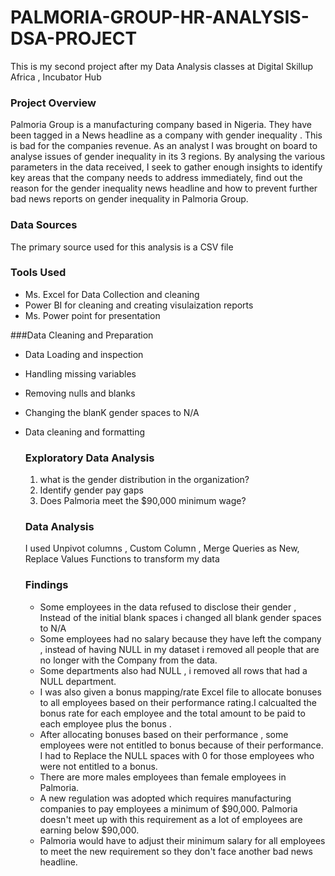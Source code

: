 # PALMORIA-GROUP-HR-ANALYSIS-DSA-PROJECT
This is my second project after my Data Analysis classes at Digital Skillup Africa , Incubator Hub

### Project Overview 
Palmoria Group is a manufacturing company based in Nigeria. They have been tagged in a News headline as a company with gender  inequality . This is bad for the companies revenue. As an analyst I was brought on board  to analyse issues of gender inequality in its 3 regions.
By analysing the various parameters in the data received, I seek to gather enough insights to identify key areas that the company needs to address immediately, find out the reason for the gender inequality news headline and how to prevent further bad news reports on gender inequality in Palmoria Group.  

### Data Sources 
The primary source used for this analysis is a CSV file 

### Tools Used
- Ms. Excel for Data Collection and cleaning 
- Power BI for cleaning and creating visulaization reports
- Ms. Power point for presentation

###Data Cleaning and Preparation  
- Data Loading and inspection
- Handling missing variables
- Removing nulls and blanks
- Changing the blanK gender spaces to N/A
- Data cleaning and formatting

  ### Exploratory Data Analysis
  1. what is the gender distribution in the organization?
  2. Identify gender pay gaps
  3. Does Palmoria meet the $90,000 minimum wage?

  ### Data Analysis
  I used Unpivot columns , Custom Column , Merge Queries as New, Replace Values Functions to transform my data

  ### Findings
  - Some employees in the data refused to disclose their gender , Instead of the initial blank spaces i changed all blank gender spaces to N/A
  - Some employees had no salary because they have left the company , instead of having NULL in my dataset i removed all people that are no longer with the Company from the data.
  - Some departments also had NULL , i removed all rows that had a NULL department.
  - I was also given a bonus mapping/rate Excel file to allocate bonuses to all employees based on their performance rating.I calcualted the bonus rate for each employee and the total amount to be paid to each employee plus the bonus .
  - After allocating bonuses based on their performance , some employees were not entitled to bonus because of their performance. I had to Replace the NULL spaces with 0 for those employees who were not entitled to a bonus.
  - There are more males employees than female employees in Palmoria.
  - A new regulation was adopted which requires manufacturing companies to pay employees a minimum of $90,000. Palmoria doesn't meet up with this requirement as a lot of employees are earning below $90,000.
  - Palmoria would have to adjust their minimum salary for all employees to meet the new requirement so they don't face another bad news headline.
  


